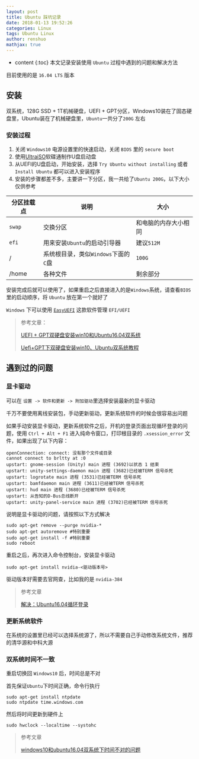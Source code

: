 ```yaml
---
layout: post
title: Ubuntu 踩坑记录
date: 2018-01-13 19:52:26
categories: Linux
tags: Ubuntu Linux
author: renshuo
mathjax: true
---
```


* content
{:toc}
本文记录安装使用 `Ubuntu`  过程中遇到的问题和解决方法

目前使用的是 `16.04 LTS` 版本

<!--more-->

## 安装

双系统，128G SSD + 1T机械硬盘，UEFI + GPT分区，Windows10装在了固态硬盘里，Ubuntu装在了机械硬盘里，`Ubuntu`一共分了`200G` 左右

### 安装过程

1. 关闭 `Windows10` 电源设置里的快速启动，关闭 `BIOS` 里的 `secure boot`
2. 使用[UltraiSO](https://cn.ultraiso.net/)软碟通制作U盘启动盘
3. 从UEFI的U盘启动，开始安装，选择 `Try Ubuntu without installing` 或者 `Install Ubuntu` 都可以进入安装程序
4. 安装的步骤都差不多，主要讲一下分区，我一共给了`Ubuntu 200G`，以下大小仅供参考

| 分区挂载点  | 说明                       | 大小         |
| ------ | ------------------------ | ---------- |
| `swap` | 交换分区                     | 和电脑的内存大小相同 |
| `efi`  | 用来安装`Ubuntu`的启动引导器       | 建议`512M`   |
| /      | 系统根目录，类似`Windows`下面的`C`盘 | `100G`     |
| /home  | 各种文件                     | 剩余部分       |

安装完成后就可以使用了，如果重启之后直接进入的是`Windows`系统，请查看`BIOS`里的启动顺序，将 `Ubuntu` 放在第一个就好了

`Windows` 下可以使用 [`EasyUEFI`](https://www.easyuefi.com/) 这款软件管理 `EFI/UEFI`

> 参考文章：
>
> [UEFI + GPT双硬盘安装win10和Ubuntu16.04双系统](http://blog.csdn.net/mtllyb/article/details/78586540)
>
> [Uefi+GPT下双硬盘安装win10、Ubuntu双系统教程](http://tieba.baidu.com/p/4485636906?fr=ala0&pstaala=3&tpl=5&fid=834104)

## 遇到过的问题

### 显卡驱动

可以在 `设置 -> 软件和更新 -> 附加驱动`里选择安装最新的显卡驱动

千万不要使用离线安装包，手动更新驱动，更新系统软件的时候会很容易出问题

如果手动安装显卡驱动，更新系统软件之后，开机的登录页面出现循环登录的问题，使用 `Ctrl + Alt + F1` 进入纯命令窗口，打印根目录的 `.xsession_error` 文件，如果出现了以下内容：

```
openConnection: connect: 没有那个文件或目录
cannot connect to brltty at :0
upstart: gnome-session (Unity) main 进程 (3692)以状态 1 结束
upstart: unity-settings-daemon main 进程 (3682)已经被TERM 信号杀死
upstart: logrotate main 进程 (3531)已经被TERM 信号杀死
upstart: bamfdaemon main 进程 (3611)已经被TERM 信号杀死
upstart: hud main 进程 (3680)已经被TERM 信号杀死
upstart: 从告知的D-Bus总线断开
upstart: unity-panel-service main 进程 (3702)已经被TERM 信号杀死
```

说明是显卡驱动的问题，请按照以下方式解决

```
sudo apt-get remove --purge nvidia-*
sudo apt-get autoremove #特别重要
sudo apt-get install -f #特别重要
sudo reboot
```

重启之后，再次进入命令控制台，安装显卡驱动

```
sudo apt-get install nvidia-<驱动版本号>
```

驱动版本好需要去官网查，比如我的是 `nvidia-384`

> 参考文章
>
> [解决：Ubuntu16.04循环登录](https://www.jianshu.com/p/d45434f28ca0)

### 更新系统软件

在系统的设置里已经可以选择系统源了，所以不需要自己手动修改系统文件，推荐的清华源和中科大源

### 双系统时间不一致

重启切换回 `Windows10` 后，时间总是不对

首先保证`Ubuntu`下时间正确，命令行执行

```
sudo apt-get install ntpdate
sudo ntpdate time.windows.com
```

然后将时间更新到硬件上

```
sudo hwclock --localtime --systohc
```

> 参考文章
>
> [windows10和ubuntu16.04双系统下时间不对的问题](http://blog.51cto.com/tyjhz/1888709)

